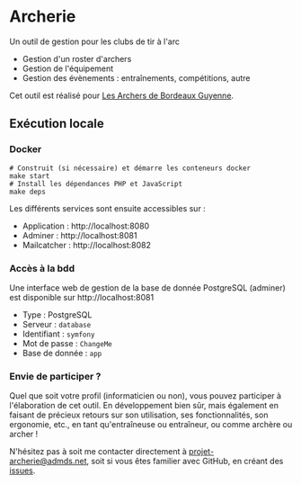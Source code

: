 # Archerie

Un outil de gestion pour les clubs de tir à l'arc

- Gestion d'un roster d'archers
- Gestion de l'équipement
- Gestion des évènements : entraînements, compétitions, autre

Cet outil est réalisé pour [Les Archers de Bordeaux Guyenne](https://archersdebordeaux-guyenne.com).

## Exécution locale

### Docker

```shell
# Construit (si nécessaire) et démarre les conteneurs docker
make start
# Install les dépendances PHP et JavaScript
make deps
```

Les différents services sont ensuite accessibles sur :

- Application : http://localhost:8080
- Adminer : http://localhost:8081
- Mailcatcher : http://localhost:8082

### Accès à la bdd

Une interface web de gestion de la base de donnée PostgreSQL (adminer) est disponible sur http://localhost:8081

- Type : PostgreSQL
- Serveur : `database`
- Identifiant : `symfony`
- Mot de passe : `ChangeMe`
- Base de donnée : `app`

### Envie de participer ?

Quel que soit votre profil (informaticien ou non), vous pouvez participer à l'élaboration de cet outil.
En développement bien sûr, mais également en faisant de précieux retours sur son utilisation, ses fonctionnalités,
son ergonomie, etc., en tant qu'entraîneuse ou entraîneur, ou comme archère ou archer !

N'hésitez pas à soit me contacter directement à [projet-archerie@admds.net](mailto:projet-archerie@admds.net), soit
si vous êtes familier avec GitHub, en créant des [issues](https://github.com/dehy/archerie/issues).